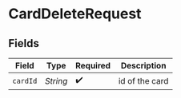 # CardDeleteRequest


## Fields

| Field              | Type               | Required           | Description        |
| ------------------ | ------------------ | ------------------ | ------------------ |
| `cardId`           | *String*           | :heavy_check_mark: | id of the card     |